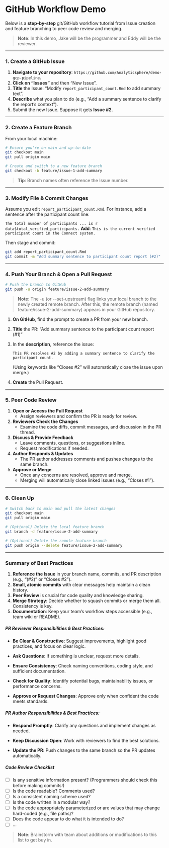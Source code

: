 # GitHub Workflow Demo

Below is a **step-by-step** git/GitHub workflow tutorial from Issue creation and feature branching to peer code review and merging.

> **Note**: In this demo, Jake will be the programmer and Eddy will be the reviewer.

------------------------------------------------------------------------

### 1. Create a GitHub Issue

1.  **Navigate to your repository**: `https://github.com/Analyticsphere/demo-gcp-pipeline`.
2.  **Click on “Issues”** and then “New Issue”.
3.  **Title** the Issue: “Modify `report_participant_count.Rmd` to add summary text”.
4.  **Describe** what you plan to do (e.g., “Add a summary sentence to clarify the report’s context”).
5.  Submit the new Issue. Suppose it gets **Issue #2**.

------------------------------------------------------------------------

### 2. Create a Feature Branch

From your local machine:

``` bash
# Ensure you're on main and up-to-date
git checkout main
git pull origin main

# Create and switch to a new feature branch
git checkout -b feature/issue-1-add-summary
```

> **Tip**: Branch names often reference the Issue number.

------------------------------------------------------------------------

### 3. Modify File & Commit Changes

Assume you edit `report_participant_count.Rmd`.
For instance, add a sentence after the participant count line:

`The total number of participants ... is r data$total_verified_participants.` **Add**: `This is the current verified participant count in the Connect system.`

Then stage and commit:

``` bash
git add report_participant_count.Rmd
git commit -m "Add summary sentence to participant count report (#2)"
```

------------------------------------------------------------------------

### 4. Push Your Branch & Open a Pull Request

``` bash
# Push the branch to GitHub
git push -u origin feature/issue-2-add-summary
```
> **Note**: The -u (or --set-upstream) flag links your local branch to the newly created remote branch. After this, the remote branch (named feature/issue-2-add-summary) appears in your GitHub repository.

1.  **On GitHub**, find the prompt to create a PR from your new branch.

2.  **Title** the PR: “Add summary sentence to the participant count report (#1)”

3.  In the **description**, reference the issue:

    `This PR resolves #2 by adding a summary sentence to clarify the participant count.`

    (Using keywords like “Closes #2” will automatically close the issue upon merge.)

4.  **Create** the Pull Request.

------------------------------------------------------------------------

### 5. Peer Code Review

1.  **Open or Access the Pull Request**
    -   Assign reviewers and confirm the PR is ready for review.
2.  **Reviewers Check the Changes**
    -   Examine the code diffs, commit messages, and discussion in the PR thread.
3.  **Discuss & Provide Feedback**
    -   Leave comments, questions, or suggestions inline.
    -   Request modifications if needed.
4.  **Author Responds & Updates**
    -   The PR author addresses comments and pushes changes to the same branch.
5.  **Approve or Merge**
    -   Once any concerns are resolved, approve and merge.
    -   Merging will automatically close linked issues (e.g., “Closes #1”).

------------------------------------------------------------------------

### 6. Clean Up

``` bash
# Switch back to main and pull the latest changes
git checkout main
git pull origin main

# (Optional) Delete the local feature branch
git branch -d feature/issue-2-add-summary

# (Optional) Delete the remote feature branch
git push origin --delete feature/issue-2-add-summary
```

------------------------------------------------------------------------

### Summary of Best Practices

1.  **Reference the Issue** in your branch name, commits, and PR description (e.g., “(#2)” or “Closes #2”).
2.  **Small, atomic commits** with clear messages help maintain a clean history.
3.  **Peer Review** is crucial for code quality and knowledge sharing.
4.  **Merge Strategy**: Decide whether to squash commits or merge them all. Consistency is key.
5.  **Documentation**: Keep your team’s workflow steps accessible (e.g., team wiki or README).

##### PR *Reviewer* Responsibilities & Best Practices:

-   **Be Clear & Constructive**: Suggest improvements, highlight good practices, and focus on clear logic.

-   **Ask Questions**: If something is unclear, request more details.

-   **Ensure Consistency**: Check naming conventions, coding style, and sufficient documentation.

-   **Check for Quality**: Identify potential bugs, maintainability issues, or performance concerns.

-   **Approve or Request Changes**: Approve only when confident the code meets standards.

##### PR *Author* Responsibilities & Best Practices:

-   **Respond Promptly**: Clarify any questions and implement changes as needed.

-   **Keep Discussion Open**: Work with reviewers to find the best solutions.

-   **Update the PR**: Push changes to the same branch so the PR updates automatically.

##### Code Review Checklist

-   [ ] Is any sensitive information present? (Programmers should check this before making commits!)
-   [ ] Is the code readable? Comments used?
-   [ ] Is a consistent naming scheme used?
-   [ ] Is the code written in a modular way?
-   [ ] Is the code appropriately parameterized or are values that may change hard-coded (e.g., file paths)?
-   [ ] Does the code appear to do what it is intended to do?
-   [ ] ...

> **Note**: Brainstorm with team about additions or modifications to this list to get buy in.

